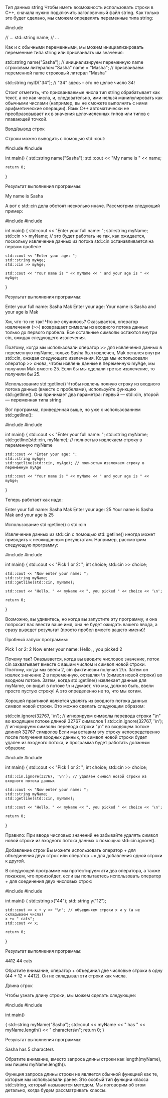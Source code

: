 Тип данных string
Чтобы иметь возможность использовать строки в C++, сначала нужно подключить заголовочный файл string. Как только это будет сделано, мы сможем определять переменные типа string:

#include <string>

// ...
std::string name;
// ...

Как и с обычными переменными, мы можем инициализировать переменные типа string или присваивать им значения:

std::string name("Sasha"); // инициализируем переменную name строковым литералом "Sasha"
name = "Masha"; // присваиваем переменной name строковый литерал "Masha"


std::string myID("34"); // "34" здесь - это не целое число 34!

Стоит отметить, что присваиваемые числа тип string обрабатывает как текст, а не как числа, и, следовательно,
 ими нельзя манипулировать как обычными числами (например, вы не сможете выполнять с ними арифметические операции).
  Язык C++ автоматически не преобразовывает их в значения целочисленных типов или типов с плавающей точкой.

Ввод/вывод строк

Строки можно выводить с помощью std::cout:

#include <iostream>
#include <string>

int main()
{
    std::string name("Sasha");
    std::cout << "My name is " << name;

    return 0;
}

Результат выполнения программы:

My name is Sasha

А вот с std::cin дела обстоят несколько иначе. Рассмотрим следующий пример:

#include <iostream>
#include <string>

int main()
{
    std::cout << "Enter your full name: ";
    std::string myName;
    std::cin >> myName; // это будет работать не так, как ожидается, поскольку извлечение данных из потока std::cin останавливается на первом пробеле

    std::cout << "Enter your age: ";
    std::string myAge;
    std::cin >> myAge;

    std::cout << "Your name is " << myName << " and your age is " << myAge;
}

Результат выполнения программы:

Enter your full name: Sasha Mak
Enter your age: Your name is Sasha and your age is Mak

Хм, что-то не так! Что же случилось? Оказывается, оператор извлечения (>>) возвращает символы из входного потока данных только до первого пробела.
 Все остальные символы остаются внутри cin, ожидая следующего извлечения.

Поэтому, когда мы использовали оператор >> для извлечения данных в переменную myName, только Sasha был извлечен,
Mak остался внутри std::cin, ожидая следующего извлечения. Когда мы использовали оператор >> снова, чтобы извлечь данные в переменную myAge,
мы получили Mak вместо 25. Если бы мы сделали третье извлечение, то получили бы 25.

Использование std::getline()
Чтобы извлечь полную строку из входного потока данных (вместе с пробелами), используйте функцию std::getline().
Она принимает два параметра: первый — std::cin, второй — переменная типа string.

Вот программа, приведенная выше, но уже с использованием std::getline():

#include <iostream>
#include <string>

int main()
{
    std::cout << "Enter your full name: ";
    std::string myName;
    std::getline(std::cin, myName); // полностью извлекаем строку в переменную myName

    std::cout << "Enter your age: ";
    std::string myAge;
    std::getline(std::cin, myAge); // полностью извлекаем строку в переменную myAge

    std::cout << "Your name is " << myName << " and your age is " << myAge;
}

Теперь работает как надо:

Enter your full name: Sasha Mak
Enter your age: 25
Your name is Sasha Mak and your age is 25

Использование std::getline() c std::cin

Извлечение данных из std::cin с помощью std::getline() иногда может приводить к неожиданным результатам. Например, рассмотрим следующую программу:

#include <iostream>
#include <string>

int main()
{
    std::cout << "Pick 1 or 2: ";
    int choice;
    std::cin >> choice;

    std::cout << "Now enter your name: ";
    std::string myName;
    std::getline(std::cin, myName);

    std::cout << "Hello, " << myName << ", you picked " << choice << '\n';

    return 0;
}

Возможно, вы удивитесь, но когда вы запустите эту программу, и она попросит вас ввести ваше имя, она не будет ожидать вашего ввода,
а сразу выведет результат (просто пробел вместо вашего имени)!

Пробный запуск программы:

Pick 1 or 2: 2
Now enter your name: Hello, , you picked 2

Почему так? Оказывается, когда вы вводите числовое значение, поток cin захватывает вместе с вашим числом и символ новой строки.
Поэтому, когда мы ввели 2, cin фактически получил 2\n. Затем он извлек значение 2 в переменную, оставляя \n (символ новой строки) во входном потоке.
Затем, когда std::getline() извлекает данные для myName, он видит в потоке \n и думает, что мы, должно быть, ввели просто пустую строку!
А это определенно не то, что мы хотим.

Хорошей практикой является удалять из входного потока данных символ новой строки. Это можно сделать следующим образом:

std::cin.ignore(32767, '\n'); // игнорируем символы перевода строки "\n" во входящем потоке длиной 32767 символов
1
std::cin.ignore(32767, '\n'); // игнорируем символы перевода строки "\n" во входящем потоке длиной 32767 символов
Если мы вставим эту строку непосредственно после получения входных данных, то символ новой строки будет удален из входного потока,
 и программа будет работать должным образом:

#include <iostream>
#include <string>

int main()
{
	std::cout << "Pick 1 or 2: ";
	int choice;
	std::cin >> choice;

	std::cin.ignore(32767, '\n'); // удаляем символ новой строки из входного потока данных

	std::cout << "Now enter your name: ";
	std::string myName;
	std::getline(std::cin, myName);

	std::cout << "Hello, " << myName << ", you picked " << choice << '\n';

	return 0;
}

Правило: При вводе числовых значений не забывайте удалять символ новой строки из входного потока данных с помощью std::cin.ignore().

Добавление строк
Вы можете использовать оператор + для объединения двух строк или оператор += для добавления одной строки к другой.

В следующей программе мы протестируем эти два оператора, а также покажем, что произойдет,
 если вы попытаетесь использовать оператор + для соединения двух числовых строк:

#include <iostream>
#include <string>

int main()
{
    std::string x("44");
    std::string y("12");

    std::cout << x + y << "\n"; // объединяем строки x и y (а не складываем числа)
    x += " cats";
    std::cout << x;

    return 0;
}

Результат выполнения программы:

4412
44 cats

Обратите внимание, оператор + объединил две числовые строки в одну (44 + 12 = 4412). Он не складывал эти строки как числа.

Длина строк

Чтобы узнать длину строки, мы можем сделать следующее:

#include <iostream>
#include <string>

int main()

{
    std::string myName("Sasha");
    std::cout << myName << " has " << myName.length() << " characters\n";
    return 0;
}

Результат выполнения программы:

Sasha has 5 characters

Обратите внимание, вместо запроса длины строки как length(myName), мы пишем myName.length().

Функция запроса длины строки не является обычной функцией как те, которые мы использовали ранее. Это особый тип функции класса std::string, который называется методом. Мы поговорим об этом детально, когда будем рассматривать классы.
